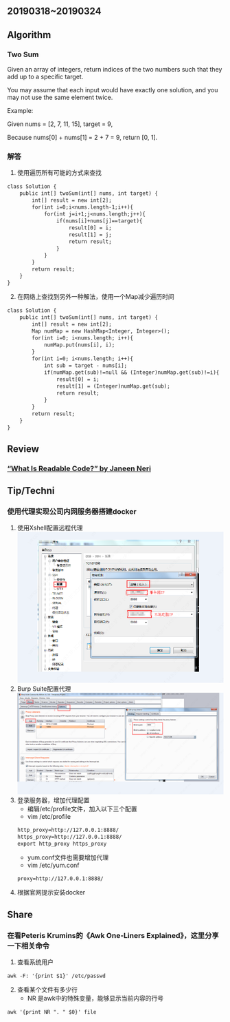## 20190318~20190324
## Algorithm
### Two Sum
Given an array of integers, return indices of the two numbers such that they add up to a specific target.

You may assume that each input would have exactly one solution, and you may not use the same element twice.

Example:

Given nums = [2, 7, 11, 15], target = 9,

Because nums[0] + nums[1] = 2 + 7 = 9,
return [0, 1].  
### 解答
1. 使用遍历所有可能的方式来查找
```
class Solution {
    public int[] twoSum(int[] nums, int target) {
        int[] result = new int[2];
        for(int i=0;i<nums.length-1;i++){
            for(int j=i+1;j<nums.length;j++){
                if(nums[i]+nums[j]==target){
                    result[0] = i;
                    result[1] = j;
                    return result;
                }
            }
        }
        return result;
    }
}
```
2. 在网络上查找到另外一种解法，使用一个Map减少遍历时间
```
class Solution {
    public int[] twoSum(int[] nums, int target) {
        int[] result = new int[2];
        Map numMap = new HashMap<Integer, Integer>();
        for(int i=0; i<nums.length; i++){
            numMap.put(nums[i], i);
        }
        for(int i=0; i<nums.length; i++){
            int sub = target - nums[i];
            if(numMap.get(sub)!=null && (Integer)numMap.get(sub)!=i){
                result[0] = i;
                result[1] = (Integer)numMap.get(sub);
                return result;
            }
        }
        return result;
    }
}
```
## Review
### [“What Is Readable Code?” by Janeen Neri](https://link.medium.com/onaP1C6y9U)

## Tip/Techni
### 使用代理实现公司内网服务器搭建docker
1. 使用Xshell配置远程代理
![配置隧道-远程传入](/static/1.png)
2. Burp Suite配置代理
![配置本地代理](/static/2.png)
3. 登录服务器，增加代理配置
   * 编辑/etc/profile文件，加入以下三个配置
   * vim /etc/profile
   ```
   http_proxy=http://127.0.0.1:8888/
   https_proxy=http://127.0.0.1:8888/
   export http_proxy https_proxy
   ```
   * yum.conf文件也需要增加代理
   * vim /etc/yum.conf
   ```
   proxy=http://127.0.0.1:8888/
   ```
4. 根据官网提示安装docker
## Share
### 在看Peteris Krumins的《Awk One-Liners Explained》，这里分享一下相关命令
1. 查看系统用户
```
awk -F: '{print $1}' /etc/passwd
```
2. 查看某个文件有多少行
   * NR 是awk中的特殊变量，能够显示当前内容的行号
```
awk '{print NR ". " $0}' file
```